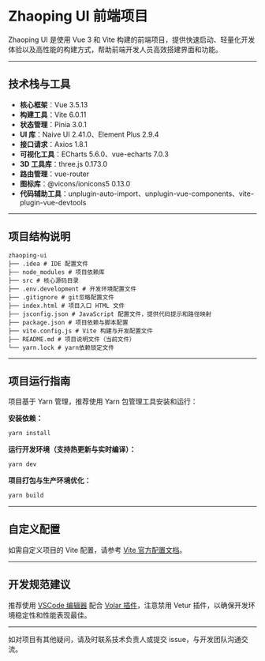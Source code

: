 # Zhaoping UI 前端项目

Zhaoping UI 是使用 Vue 3 和 Vite 构建的前端项目，提供快速启动、轻量化开发体验以及高性能的构建方式，帮助前端开发人员高效搭建界面和功能。

---

## 技术栈与工具

- **核心框架**：Vue 3.5.13
- **构建工具**：Vite 6.0.11
- **状态管理**：Pinia 3.0.1
- **UI 库**：Naive UI 2.41.0、Element Plus 2.9.4
- **接口请求**：Axios 1.8.1
- **可视化工具**：ECharts 5.6.0、vue-echarts 7.0.3
- **3D 工具库**：three.js 0.173.0
- **路由管理**：vue-router
- **图标库**：@vicons/ionicons5 0.13.0
- **代码辅助工具**：unplugin-auto-import、unplugin-vue-components、vite-plugin-vue-devtools

---

## 项目结构说明

```
zhaoping-ui 
├── .idea # IDE 配置文件 
├── node_modules # 项目依赖库 
├── src # 核心源码目录 
├── .env.development # 开发环境配置文件 
├── .gitignore # git忽略配置文件 
├── index.html # 项目入口 HTML 文件 
├── jsconfig.json # JavaScript 配置文件，提供代码提示和路径映射 
├── package.json # 项目依赖与脚本配置 
├── vite.config.js # Vite 构建与开发配置文件 
├── README.md # 项目说明文件（当前文件） 
└── yarn.lock # yarn依赖锁定文件
```

---

## 项目运行指南

项目基于 Yarn 管理，推荐使用 Yarn 包管理工具安装和运行：

**安装依赖：**

```sh
yarn install
```

**运行开发环境（支持热更新与实时编译）：**

```sh
yarn dev
```

**项目打包与生产环境优化：**

```sh
yarn build
```

---

## 自定义配置

如需自定义项目的 Vite 配置，请参考 [Vite 官方配置文档](https://vite.dev/config/)。

---

## 开发规范建议

推荐使用 [VSCode 编辑器](https://code.visualstudio.com/) 配合 [Volar 插件](https://marketplace.visualstudio.com/items?itemName=Vue.volar)，注意禁用 Vetur 插件，以确保开发环境稳定性和性能表现最佳。

---

如对项目有其他疑问，请及时联系技术负责人或提交 issue，与开发团队沟通交流。